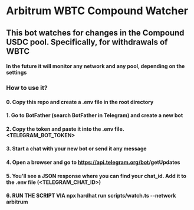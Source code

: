 # Arbitrum WBTC Compound Watcher

## This bot watches for changes in the Compound USDC pool. Specifically, for withdrawals of WBTC

#### In the future it will monitor any network and any pool, depending on the settings

### How to use it?

#### 0. Copy this repo and create a .env file in the root directory

#### 1. Go to BotFather (search BotFather in Telegram) and create a new bot

#### 2. Copy the token and paste it into the .env file. <TELEGRAM_BOT_TOKEN>

#### 3. Start a chat with your new bot or send it any message

#### 4. Open a browser and go to https://api.telegram.org/bot<Your-BOT-Token>/getUpdates

#### 5. You'll see a JSON response where you can find your chat_id. Add it to the .env file (<TELEGRAM_CHAT_ID>)

#### 6. RUN THE SCRIPT VIA npx hardhat run scripts/watch.ts --network arbitrum

